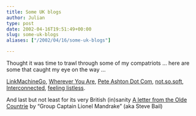 ```yaml
---
title: Some UK blogs
author: Julian
type: post
date: 2002-04-16T19:51:49+00:00
slug: some-uk-blogs 
aliases: ["/2002/04/16/some-uk-blogs"]

---
```

Thought it was time to trawl through some of my compatriots &#8230; here are some that caught my eye on the way &#8230;
  
<a href="https://www.timemachinego.com/linkmachinego/" target="_blank">LinkMachineGo</a>, <a href="https://www.whereveryouare.org/weblog/"  target="_blank">Wherever You Are</a>, <a href="https://peteashton.com/" target="_blank">Pete Ashton Dot Com</a>, <a href="https://www.notsosoft.com/blog/"  target="_blank">not.so.soft</a>, [Interconnected][1], <a href="https://feelinglistless.blogspot.com/"   target="_blank">feeling listless</a>.
  
And last but not least for its very British (in)sanity <a href="https://lionelmandrake.blogspot.com/" target="_blank">A letter from the Olde Countrie</a> by &#8220;Group Captain Lionel Mandrake&#8221; (aka Steve Bail)

 [1]: https://interconnected.org/home/